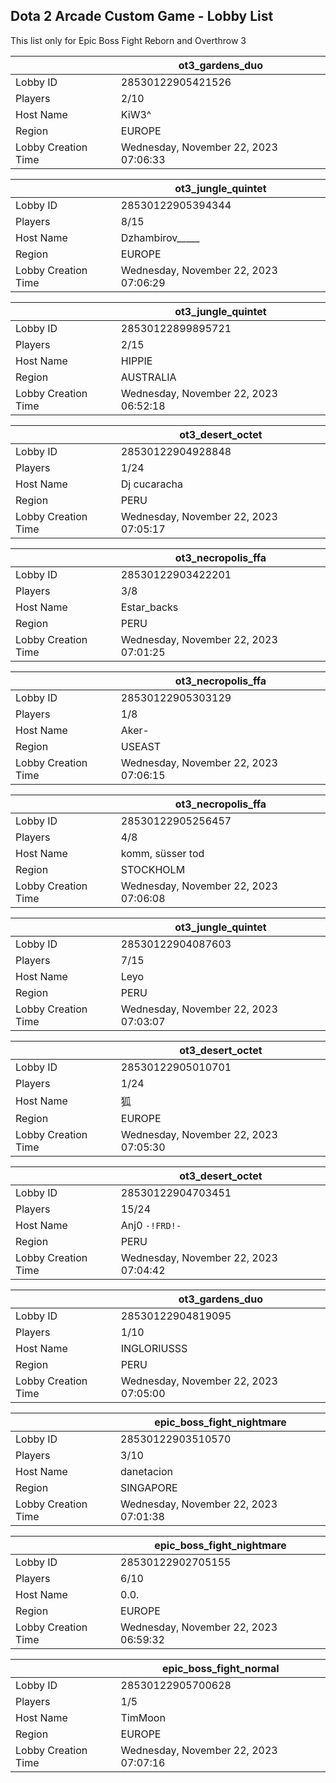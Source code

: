 ## Dota 2 Arcade Custom Game - Lobby List

This list only for Epic Boss Fight Reborn and Overthrow 3

|  | ot3_gardens_duo |
| ------ | ------ |
| Lobby ID | 28530122905421526 |
| Players | 2/10 |
| Host Name | KiW3^ |
| Region | EUROPE |
| Lobby Creation Time | Wednesday, November 22, 2023 07:06:33 |


|  | ot3_jungle_quintet |
| ------ | ------ |
| Lobby ID | 28530122905394344 |
| Players | 8/15 |
| Host Name | Dzhambirov_____ |
| Region | EUROPE |
| Lobby Creation Time | Wednesday, November 22, 2023 07:06:29 |


|  | ot3_jungle_quintet |
| ------ | ------ |
| Lobby ID | 28530122899895721 |
| Players | 2/15 |
| Host Name | HIPPIE |
| Region | AUSTRALIA |
| Lobby Creation Time | Wednesday, November 22, 2023 06:52:18 |


|  | ot3_desert_octet |
| ------ | ------ |
| Lobby ID | 28530122904928848 |
| Players | 1/24 |
| Host Name | Dj cucaracha |
| Region | PERU |
| Lobby Creation Time | Wednesday, November 22, 2023 07:05:17 |


|  | ot3_necropolis_ffa |
| ------ | ------ |
| Lobby ID | 28530122903422201 |
| Players | 3/8 |
| Host Name | Estar_backs |
| Region | PERU |
| Lobby Creation Time | Wednesday, November 22, 2023 07:01:25 |


|  | ot3_necropolis_ffa |
| ------ | ------ |
| Lobby ID | 28530122905303129 |
| Players | 1/8 |
| Host Name | Aker- |
| Region | USEAST |
| Lobby Creation Time | Wednesday, November 22, 2023 07:06:15 |


|  | ot3_necropolis_ffa |
| ------ | ------ |
| Lobby ID | 28530122905256457 |
| Players | 4/8 |
| Host Name | komm, süsser tod |
| Region | STOCKHOLM |
| Lobby Creation Time | Wednesday, November 22, 2023 07:06:08 |


|  | ot3_jungle_quintet |
| ------ | ------ |
| Lobby ID | 28530122904087603 |
| Players | 7/15 |
| Host Name | Leyo |
| Region | PERU |
| Lobby Creation Time | Wednesday, November 22, 2023 07:03:07 |


|  | ot3_desert_octet |
| ------ | ------ |
| Lobby ID | 28530122905010701 |
| Players | 1/24 |
| Host Name | 狐 |
| Region | EUROPE |
| Lobby Creation Time | Wednesday, November 22, 2023 07:05:30 |


|  | ot3_desert_octet |
| ------ | ------ |
| Lobby ID | 28530122904703451 |
| Players | 15/24 |
| Host Name | Anj0 `-!FRD!-` |
| Region | PERU |
| Lobby Creation Time | Wednesday, November 22, 2023 07:04:42 |


|  | ot3_gardens_duo |
| ------ | ------ |
| Lobby ID | 28530122904819095 |
| Players | 1/10 |
| Host Name | INGLORIUSSS |
| Region | PERU |
| Lobby Creation Time | Wednesday, November 22, 2023 07:05:00 |


|  | epic_boss_fight_nightmare |
| ------ | ------ |
| Lobby ID | 28530122903510570 |
| Players | 3/10 |
| Host Name | danetacion |
| Region | SINGAPORE |
| Lobby Creation Time | Wednesday, November 22, 2023 07:01:38 |


|  | epic_boss_fight_nightmare |
| ------ | ------ |
| Lobby ID | 28530122902705155 |
| Players | 6/10 |
| Host Name | 0.0. |
| Region | EUROPE |
| Lobby Creation Time | Wednesday, November 22, 2023 06:59:32 |


|  | epic_boss_fight_normal |
| ------ | ------ |
| Lobby ID | 28530122905700628 |
| Players | 1/5 |
| Host Name | TimMoon |
| Region | EUROPE |
| Lobby Creation Time | Wednesday, November 22, 2023 07:07:16 |


